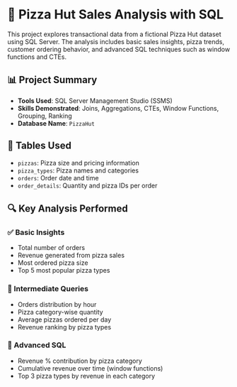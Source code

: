 # 🍕 Pizza Hut Sales Analysis with SQL

This project explores transactional data from a fictional Pizza Hut dataset using SQL Server. The analysis includes basic sales insights, pizza trends, customer ordering behavior, and advanced SQL techniques such as window functions and CTEs.

## 📊 Project Summary

- **Tools Used**: SQL Server Management Studio (SSMS)
- **Skills Demonstrated**: Joins, Aggregations, CTEs, Window Functions, Grouping, Ranking
- **Database Name**: `PizzaHut`

## 📁 Tables Used

- `pizzas`: Pizza size and pricing information
- `pizza_types`: Pizza names and categories
- `orders`: Order date and time
- `order_details`: Quantity and pizza IDs per order

## 🔍 Key Analysis Performed

### ✅ Basic Insights
- Total number of orders
- Revenue generated from pizza sales
- Most ordered pizza size
- Top 5 most popular pizza types

### 🔁 Intermediate Queries
- Orders distribution by hour
- Pizza category-wise quantity
- Average pizzas ordered per day
- Revenue ranking by pizza types

### 🚀 Advanced SQL
- Revenue % contribution by pizza category
- Cumulative revenue over time (window functions)
- Top 3 pizza types by revenue in each category
